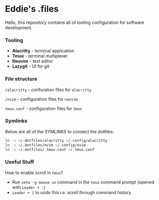 # Eddie's .files
Hello, this repository contains all of tooling configuration for software development.

### Tooling
* **Alacritty** - terminal application
* **Tmux** - terminal multiplexer
* **Neovim** - text editor
* **Lazygit** - UI for git

### File structure
`/alacritty` - confuration files for `alacritty`

`/nvim` - configuration files for `neovim`

`tmux.conf` - configuration files for `tmux`

### Symlinks
Below are all of the SYMLINKS to connect the dotfiles:

```zsh
ln -s ~/.dotfiles/alacritty ~/.config/alacritty
ln -s ~/.dotfiles/nvim ~/.config/nvim
ln -s ~/.dotfiles/.tmux.conf ~/.tmux.conf
```


### Useful Stuff

How to enable scroll in `tmux`?
* Run `setw -g mouse on` command in the `tmux` command prompt (opened with `Leader + :`)
* `Leader + [` to undo this i.e. scroll through command history.
